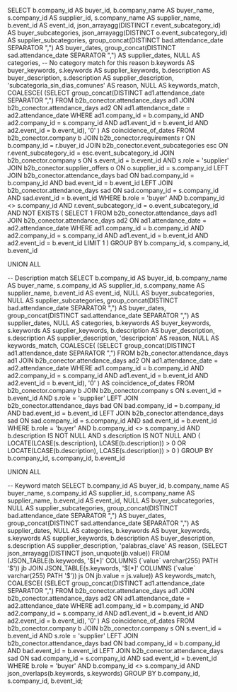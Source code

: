 SELECT
    b.company_id AS buyer_id,
    b.company_name AS buyer_name,
    s.company_id AS supplier_id,
    s.company_name AS supplier_name,
    b.event_id AS event_id,
    json_arrayagg(DISTINCT r.event_subcategory_id) AS buyer_subcategories,
    json_arrayagg(DISTINCT o.event_subcategory_id) AS supplier_subcategories,
    group_concat(DISTINCT bad.attendance_date SEPARATOR ",") AS buyer_dates,
    group_concat(DISTINCT sad.attendance_date SEPARATOR ",") AS supplier_dates,
    NULL AS categories, -- No category match for this reason
    b.keywords AS buyer_keywords,
    s.keywords AS supplier_keywords,
    b.description AS buyer_description,
    s.description AS supplier_description,
    'subcategoria_sin_dias_comunes' AS reason,
    NULL AS keywords_match,
    COALESCE(
        (SELECT group_concat(DISTINCT ad1.attendance_date SEPARATOR ",")
         FROM b2b_conector.attendance_days ad1
         JOIN b2b_conector.attendance_days ad2 ON ad1.attendance_date = ad2.attendance_date
         WHERE ad1.company_id = b.company_id
         AND ad2.company_id = s.company_id
         AND ad1.event_id = b.event_id
         AND ad2.event_id = b.event_id),
        '0'
    ) AS coincidence_of_dates
FROM
    b2b_conector.company b
JOIN
    b2b_conector.requirements r ON b.company_id = r.buyer_id
JOIN
    b2b_conector.event_subcategories esc ON r.event_subcategory_id = esc.event_subcategory_id
JOIN
    b2b_conector.company s ON s.event_id = b.event_id AND s.role = 'supplier'
JOIN
    b2b_conector.supplier_offers o ON o.supplier_id = s.company_id
LEFT JOIN
    b2b_conector.attendance_days bad ON bad.company_id = b.company_id AND bad.event_id = b.event_id
LEFT JOIN
    b2b_conector.attendance_days sad ON sad.company_id = s.company_id AND sad.event_id = b.event_id
WHERE
    b.role = 'buyer'
    AND b.company_id <> s.company_id
    AND r.event_subcategory_id = o.event_subcategory_id
    AND NOT EXISTS (
        SELECT 1
        FROM b2b_conector.attendance_days ad1
        JOIN b2b_conector.attendance_days ad2 ON ad1.attendance_date = ad2.attendance_date
        WHERE ad1.company_id = b.company_id
        AND ad2.company_id = s.company_id
        AND ad1.event_id = b.event_id
        AND ad2.event_id = b.event_id
        LIMIT 1
    )
GROUP BY
    b.company_id, s.company_id, b.event_id

UNION ALL

-- Description match
SELECT
    b.company_id AS buyer_id,
    b.company_name AS buyer_name,
    s.company_id AS supplier_id,
    s.company_name AS supplier_name,
    b.event_id AS event_id,
    NULL AS buyer_subcategories,
    NULL AS supplier_subcategories,
    group_concat(DISTINCT bad.attendance_date SEPARATOR ",") AS buyer_dates,
    group_concat(DISTINCT sad.attendance_date SEPARATOR ",") AS supplier_dates,
    NULL AS categories,
    b.keywords AS buyer_keywords,
    s.keywords AS supplier_keywords,
    b.description AS buyer_description,
    s.description AS supplier_description,
    'descripcion' AS reason,
    NULL AS keywords_match,
    COALESCE(
        (SELECT group_concat(DISTINCT ad1.attendance_date SEPARATOR ",")
         FROM b2b_conector.attendance_days ad1
         JOIN b2b_conector.attendance_days ad2 ON ad1.attendance_date = ad2.attendance_date
         WHERE ad1.company_id = b.company_id
         AND ad2.company_id = s.company_id
         AND ad1.event_id = b.event_id
         AND ad2.event_id = b.event_id),
        '0'
    ) AS coincidence_of_dates
FROM
    b2b_conector.company b
JOIN
    b2b_conector.company s ON s.event_id = b.event_id AND s.role = 'supplier'
LEFT JOIN
    b2b_conector.attendance_days bad ON bad.company_id = b.company_id AND bad.event_id = b.event_id
LEFT JOIN
    b2b_conector.attendance_days sad ON sad.company_id = s.company_id AND sad.event_id = b.event_id
WHERE
    b.role = 'buyer'
    AND b.company_id <> s.company_id
    AND b.description IS NOT NULL
    AND s.description IS NOT NULL
    AND (
        LOCATE(LCASE(s.description), LCASE(b.description)) > 0
        OR LOCATE(LCASE(b.description), LCASE(s.description)) > 0
    )
GROUP BY
    b.company_id, s.company_id, b.event_id

UNION ALL

-- Keyword match
SELECT
    b.company_id AS buyer_id,
    b.company_name AS buyer_name,
    s.company_id AS supplier_id,
    s.company_name AS supplier_name,
    b.event_id AS event_id,
    NULL AS buyer_subcategories,
    NULL AS supplier_subcategories,
    group_concat(DISTINCT bad.attendance_date SEPARATOR ",") AS buyer_dates,
    group_concat(DISTINCT sad.attendance_date SEPARATOR ",") AS supplier_dates,
    NULL AS categories,
    b.keywords AS buyer_keywords,
    s.keywords AS supplier_keywords,
    b.description AS buyer_description,
    s.description AS supplier_description,
    'palabras_clave' AS reason,
    (SELECT json_arrayagg(DISTINCT json_unquote(jb.value))
     FROM (JSON_TABLE(b.keywords, '$[*]' COLUMNS (`value` varchar(255) PATH '$')) jb
           JOIN JSON_TABLE(s.keywords, '$[*]' COLUMNS (`value` varchar(255) PATH '$')) js ON jb.value = js.value)) AS keywords_match,
    COALESCE(
        (SELECT group_concat(DISTINCT ad1.attendance_date SEPARATOR ",")
         FROM b2b_conector.attendance_days ad1
         JOIN b2b_conector.attendance_days ad2 ON ad1.attendance_date = ad2.attendance_date
         WHERE ad1.company_id = b.company_id
         AND ad2.company_id = s.company_id
         AND ad1.event_id = b.event_id
         AND ad2.event_id = b.event_id),
        '0'
    ) AS coincidence_of_dates
FROM
    b2b_conector.company b
JOIN
    b2b_conector.company s ON s.event_id = b.event_id AND s.role = 'supplier'
LEFT JOIN
    b2b_conector.attendance_days bad ON bad.company_id = b.company_id AND bad.event_id = b.event_id
LEFT JOIN
    b2b_conector.attendance_days sad ON sad.company_id = s.company_id AND sad.event_id = b.event_id
WHERE
    b.role = 'buyer'
    AND b.company_id <> s.company_id
    AND json_overlaps(b.keywords, s.keywords)
GROUP BY
    b.company_id, s.company_id, b.event_id;